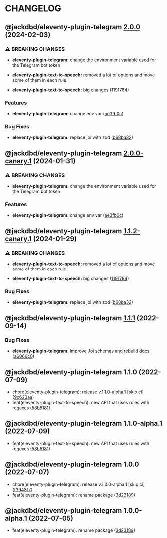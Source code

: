 # CHANGELOG

## @jackdbd/eleventy-plugin-telegram [2.0.0](https://github.com/jackdbd/undici/compare/@jackdbd/eleventy-plugin-telegram@1.1.1...@jackdbd/eleventy-plugin-telegram@2.0.0) (2024-02-03)


### ⚠ BREAKING CHANGES

* **eleventy-plugin-telegram:** change the environment variable used for the Telegram
bot token
* **eleventy-plugin-text-to-speech:** removed a lot of options and move some of them in each
rule.

* **eleventy-plugin-text-to-speech:** big changes ([1191784](https://github.com/jackdbd/undici/commit/1191784bf8742f83d0cec6c289fe62df1fbcff9f))


### Features

* **eleventy-plugin-telegram:** change env var ([ae3fb0c](https://github.com/jackdbd/undici/commit/ae3fb0c723caf041eff915d638a1b625a780bb85))


### Bug Fixes

* **eleventy-plugin-telegram:** replace joi with zod ([b68ba32](https://github.com/jackdbd/undici/commit/b68ba329891a459705b1fbcbf8a979483a7d0ab1))

## @jackdbd/eleventy-plugin-telegram [2.0.0-canary.1](https://github.com/jackdbd/undici/compare/@jackdbd/eleventy-plugin-telegram@1.1.2-canary.1...@jackdbd/eleventy-plugin-telegram@2.0.0-canary.1) (2024-01-31)


### ⚠ BREAKING CHANGES

* **eleventy-plugin-telegram:** change the environment variable used for the Telegram
bot token

### Features

* **eleventy-plugin-telegram:** change env var ([ae3fb0c](https://github.com/jackdbd/undici/commit/ae3fb0c723caf041eff915d638a1b625a780bb85))

## @jackdbd/eleventy-plugin-telegram [1.1.2-canary.1](https://github.com/jackdbd/undici/compare/@jackdbd/eleventy-plugin-telegram@1.1.1...@jackdbd/eleventy-plugin-telegram@1.1.2-canary.1) (2024-01-29)


### ⚠ BREAKING CHANGES

* **eleventy-plugin-text-to-speech:** removed a lot of options and move some of them in each
rule.

* **eleventy-plugin-text-to-speech:** big changes ([1191784](https://github.com/jackdbd/undici/commit/1191784bf8742f83d0cec6c289fe62df1fbcff9f))


### Bug Fixes

* **eleventy-plugin-telegram:** replace joi with zod ([b68ba32](https://github.com/jackdbd/undici/commit/b68ba329891a459705b1fbcbf8a979483a7d0ab1))

## @jackdbd/eleventy-plugin-telegram [1.1.1](https://github.com/jackdbd/undici/compare/@jackdbd/eleventy-plugin-telegram@1.1.0...@jackdbd/eleventy-plugin-telegram@1.1.1) (2022-09-14)


### Bug Fixes

* **eleventy-plugin-telegram:** improve Joi schemas and rebuild docs ([a6066c0](https://github.com/jackdbd/undici/commit/a6066c03e0e39fc34cf2b224cb53225eeebb15d9))

## @jackdbd/eleventy-plugin-telegram 1.1.0 (2022-07-09)

* chore(eleventy-plugin-telegram): release v.1.1.0-alpha.1 [skip ci] ([9c623aa](https://github.com/jackdbd/undici/commit/9c623aa))
* feat(eleventy-plugin-text-to-speech): new API that uses rules with regexes ([58b5181](https://github.com/jackdbd/undici/commit/58b5181))

## @jackdbd/eleventy-plugin-telegram 1.1.0-alpha.1 (2022-07-09)

* feat(eleventy-plugin-text-to-speech): new API that uses rules with regexes ([58b5181](https://github.com/jackdbd/undici/commit/58b5181))

## @jackdbd/eleventy-plugin-telegram 1.0.0 (2022-07-07)

* chore(eleventy-plugin-telegram): release v.1.0.0-alpha.1 [skip ci] ([f394317](https://github.com/jackdbd/undici/commit/f394317))
* feat(eleventy-plugin-telegram): rename package ([3d23189](https://github.com/jackdbd/undici/commit/3d23189))

## @jackdbd/eleventy-plugin-telegram 1.0.0-alpha.1 (2022-07-05)

* feat(eleventy-plugin-telegram): rename package ([3d23189](https://github.com/jackdbd/undici/commit/3d23189))
